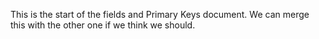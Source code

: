 This is the start of the fields and Primary Keys document. We can merge this with the other one if we think we should. 